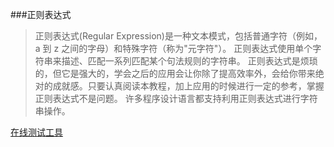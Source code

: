 ###正则表达式

>正则表达式(Regular Expression)是一种文本模式，包括普通字符（例如，a 到 z 之间的字母）和特殊字符（称为"元字符"）。
 正则表达式使用单个字符串来描述、匹配一系列匹配某个句法规则的字符串。
 正则表达式是烦琐的，但它是强大的，学会之后的应用会让你除了提高效率外，会给你带来绝对的成就感。只要认真阅读本教程，加上应用的时候进行一定的参考，掌握正则表达式不是问题。
 许多程序设计语言都支持利用正则表达式进行字符串操作。
 
[在线测试工具](https://c.runoob.com/front-end/854) 



 